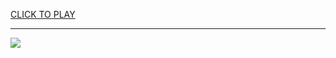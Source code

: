 
<a href="https://premium76.site?title=sniper_games_unblocked_games&ref=13M">CLICK TO PLAY</a></h3>
<hr>

<a href="https://premium76.site?title=sniper_games_unblocked_games&ref=13M"><img src="https://clearcache.store/games.png"></a>


